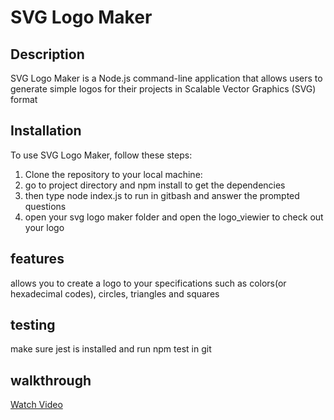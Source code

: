 # SVG Logo Maker

## Description

SVG Logo Maker is a Node.js command-line application that allows users to generate simple logos for their projects in Scalable Vector Graphics (SVG) format

## Installation

To use SVG Logo Maker, follow these steps:

1. Clone the repository to your local machine:
2. go to project directory and npm install to get the dependencies 
3. then type node index.js to run in  gitbash and answer the prompted questions
4. open your svg logo maker folder and open the logo_viewier to check out your logo

## features

allows you to create a logo to your specifications such as colors(or hexadecimal codes), circles, triangles and squares

## testing

make sure jest is installed and run npm test in git 

## walkthrough

[Watch Video](https://youtu.be/C0dYd2_d45c)
